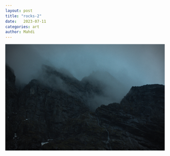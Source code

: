```yaml
---
layout: post
title: "rocks-2"
date:   2023-07-11
categories: art
author: Mahdi
---
```


![rocks-2](/img/arts/norway-2023/rocks-2.jpg)
